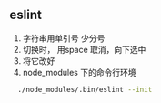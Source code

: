 ## eslint
1. 字符串用单引号 少分号
2. 切换时， 用space 取消，向下选中
3. 将它改好
4. node_modules 下的命令行环境
  ```sh 
    ./node_modules/.bin/eslint --init
  ```
